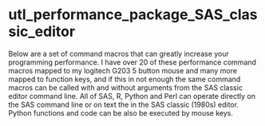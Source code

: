 # utl_performance_package_SAS_classic_editor
Below are a set of command macros that can greatly increase your programming performance.  I have over 20 of these performance command macros mapped to my logitech G203 5 button mouse  and many more mapped to function keys, and if this in not enough the same command macros can be called with and without arguments from the SAS classic editor command line.  All of SAS, R, Python and Perl can operate directly on the SAS command line or on text the in the SAS classic (1980s) editor. Python functions and code can be also be executed by mouse keys.
